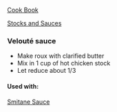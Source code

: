 [Cook Book](https://github.com/vmsmith/CookBook/blob/master/README.md)  

[Stocks and Sauces](https://github.com/vmsmith/CookBook/blob/master/sauces.md)

### Velouté sauce  

* Make roux with clarified butter  
* Mix in 1 cup of hot chicken stock  
* Let reduce about 1/3  

#### Used with:  

[Smitane Sauce](https://github.com/vmsmith/CookBook/blob/master/smitane.md)

